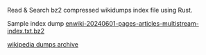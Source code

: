 Read & Search bz2 compressed wikidumps index file using Rust.

Sample index dump [enwiki-20240601-pages-articles-multistream-index.txt.bz2](https://dumps.wikimedia.org/enwiki/20240601/enwiki-20240601-pages-articles-multistream-index.txt.bz2)

[wikipedia dumps archive](https://dumps.wikimedia.org/enwiki/20240601/)
